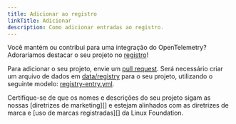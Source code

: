 ```yaml
---
title: Adicionar ao registro
linkTitle: Adicionar
description: Como adicionar entradas ao registro.
---
```


Você mantém ou contribui para uma integração do OpenTelemetry? Adoraríamos
destacar o seu projeto no [registro](../)!

Para adicionar o seu projeto, envie um [pull request][]. Será necessário criar
um arquivo de dados em [data/registry][] para o seu projeto, utilizando o
seguinte modelo: [registry-entry.yml][].

Certifique-se de que os nomes e descrições do seu projeto sigam as nossas
\[diretrizes de marketing]\[] e estejam alinhados com as diretrizes de marca e
\[uso de marcas registradas]\[] da Linux Foundation.

[data/registry]: https://github.com/open-telemetry/opentelemetry.io/tree/main/data/registry
[pull request]: https://docs.github.com/en/pull-requests/collaborating-with-pull-requests/proposing-changes-to-your-work-with-pull-requests/creating-a-pull-request
[registry-entry.yml]: https://github.com/open-telemetry/opentelemetry.io/tree/main/templates/registry-entry.yml
[marketing guidelines]: /community/marketing-guidelines/
[trademark usage guidelines]: https://www.linuxfoundation.org/legal/trademark-usage
